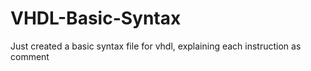 # VHDL-Basic-Syntax
Just created a basic syntax file for vhdl, explaining each instruction as comment
